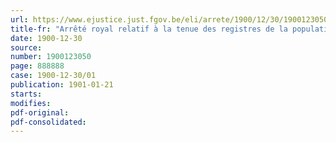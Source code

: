 ```yaml
---
url: https://www.ejustice.just.fgov.be/eli/arrete/1900/12/30/1900123050/justel
title-fr: "Arrêté royal relatif à la tenue des registres de la population (abrogé par AR 01-04-1960, art. 27)"
date: 1900-12-30
source:
number: 1900123050
page: 888888
case: 1900-12-30/01
publication: 1901-01-21
starts:
modifies:
pdf-original:
pdf-consolidated:
---
```


